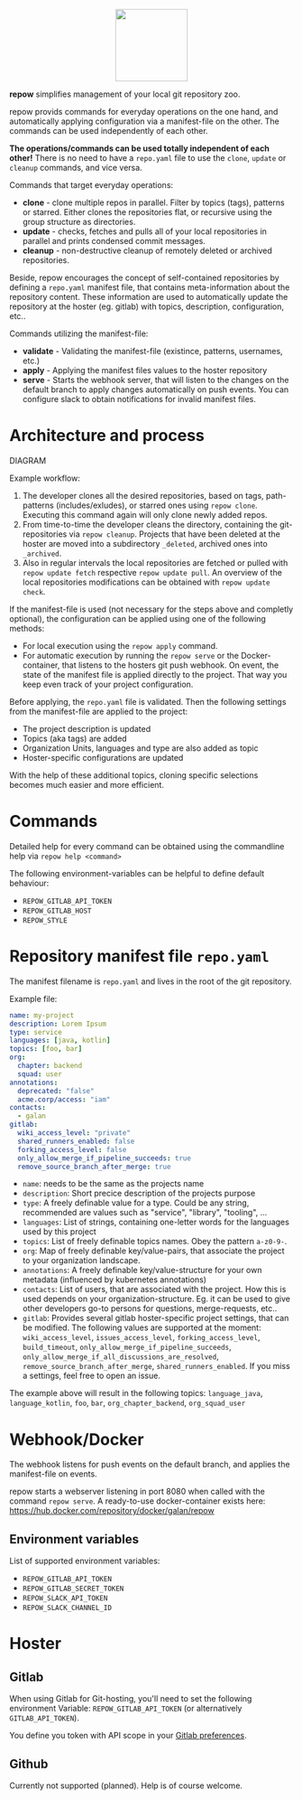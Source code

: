 <p align="center">
  <img src="media/repow-02-512.png" width="128">
</p>

**repow** simplifies management of your local git repository zoo.

repow provids commands for everyday operations on the one hand, and automatically applying configuration via a manifest-file on the other. The commands can be used independently of each other.

**The operations/commands can be used totally independent of each other!**
There is no need to have a `repo.yaml` file to use the `clone`, `update` or `cleanup` commands, and vice versa.

Commands that target everyday operations:
* **clone** - clone multiple repos in parallel. Filter by topics (tags), patterns or starred. Either clones the repositories flat, or recursive using the group structure as directories.
* **update** - checks, fetches and pulls all of your local repositories in parallel and prints condensed commit messages.
* **cleanup** - non-destructive cleanup of remotely deleted or archived repositories.

Beside, repow encourages the concept of self-contained repositories by defining a `repo.yaml` manifest file, that contains meta-information about the repository content. These information are used to automatically update the repository at the hoster (eg. gitlab) with topics, description, configuration, etc..

Commands utilizing the manifest-file:
* **validate** - Validating the manifest-file (existince, patterns, usernames, etc.)
* **apply** - Applying the manifest files values to the hoster repository
* **serve** - Starts the webhook server, that will listen to the changes on the default branch to apply changes automatically on push events. You can configure slack to obtain notifications for invalid manifest files.


# Architecture and process

DIAGRAM

Example workflow:
1. The developer clones all the desired repositories, based on tags, path-patterns (includes/exludes), or starred ones using `repow clone`. Executing this command again will only clone newly added repos.
2. From time-to-time the developer cleans the directory, containing the git-repositories via `repow cleanup`. Projects that have been deleted at the hoster are moved into a subdirectory `_deleted`, archived ones into `_archived`.
3. Also in regular intervals the local repositories are fetched or pulled with `repow update fetch` respective `repow update pull`. An overview of the local repositories modifications can be obtained with `repow update check`.

If the manifest-file is used (not necessary for the steps above and completly optional), the configuration can be applied using one of the following methods:
* For local execution using the `repow apply` command.
* For automatic execution by running the `repow serve` or the Docker-container, that listens to the hosters git push webhook. On event, the state of the manifest file is applied directly to the project. That way you keep even track of your project configuration.

Before applying, the `repo.yaml` file is validated. Then the following settings from the manifest-file are applied to the project:
* The project description is updated
* Topics (aka tags) are added
* Organization Units, languages and type are also added as topic
* Hoster-specific configurations are updated

With the help of these additional topics, cloning specific selections becomes much easier and more efficient.


# Commands
Detailed help for every command can be obtained using the commandline help via `repow help <command>`

The following environment-variables can be helpful to define default behaviour:

* `REPOW_GITLAB_API_TOKEN`
* `REPOW_GITLAB_HOST`
* `REPOW_STYLE`


# Repository manifest file `repo.yaml`

The manifest filename is `repo.yaml` and lives in the root of the git repository.

Example file:
```yaml
name: my-project
description: Lorem Ipsum
type: service
languages: [java, kotlin]
topics: [foo, bar]
org:
  chapter: backend
  squad: user
annotations:
  deprecated: "false"
  acme.corp/access: "iam"
contacts:
  - galan
gitlab:
  wiki_access_level: "private"
  shared_runners_enabled: false
  forking_access_level: false
  only_allow_merge_if_pipeline_succeeds: true
  remove_source_branch_after_merge: true
```

* `name`: needs to be the same as the projects name
* `description`: Short precice description of the projects purpose
* `type`: A freely definable value for a type. Could be any string, recommended are values such as "service", "library", "tooling", ...
* `languages`: List of strings, containing one-letter words for the languages used by this project
* `topics`: List of freely definable topics names. Obey the pattern `a-z0-9-`.
* `org`: Map of freely definable key/value-pairs, that associate the project to your organization landscape.
* `annotations`: A freely definable key/value-structure for your own metadata (influenced by kubernetes annotations)
* `contacts`: List of users, that are associated with the project. How this is used depends on your organization-structure. Eg. it can be used to give other developers go-to persons for questions, merge-requests, etc..
* `gitlab`: Provides several gitlab hoster-specific project settings, that can be modified. The following values are supported at the moment: `wiki_access_level`, `issues_access_level`, `forking_access_level`, `build_timeout`, `only_allow_merge_if_pipeline_succeeds`, `only_allow_merge_if_all_discussions_are_resolved`, `remove_source_branch_after_merge`, `shared_runners_enabled`. If you miss a settings, feel free to open an issue.

The example above will result in the following topics: `language_java`, `language_kotlin`, `foo`, `bar`, `org_chapter_backend`, `org_squad_user`

# Webhook/Docker
The webhook listens for push events on the default branch, and applies the manifest-file on events.

repow starts a webserver listening in port 8080 when called with the command `repow serve`. A ready-to-use docker-container exists here: https://hub.docker.com/repository/docker/galan/repow

## Environment variables
List of supported environment variables:
* `REPOW_GITLAB_API_TOKEN`
* `REPOW_GITLAB_SECRET_TOKEN`
* `REPOW_SLACK_API_TOKEN`
* `REPOW_SLACK_CHANNEL_ID`

# Hoster

## Gitlab
When using Gitlab for Git-hosting, you'll need to set the following environment Variable: `REPOW_GITLAB_API_TOKEN` (or alternatively `GITLAB_API_TOKEN`).

You define you token with API scope in your [Gitlab preferences](https://gitlab.com/-/profile/personal_access_tokens).

## Github
Currently not supported (planned). Help is of course welcome.
